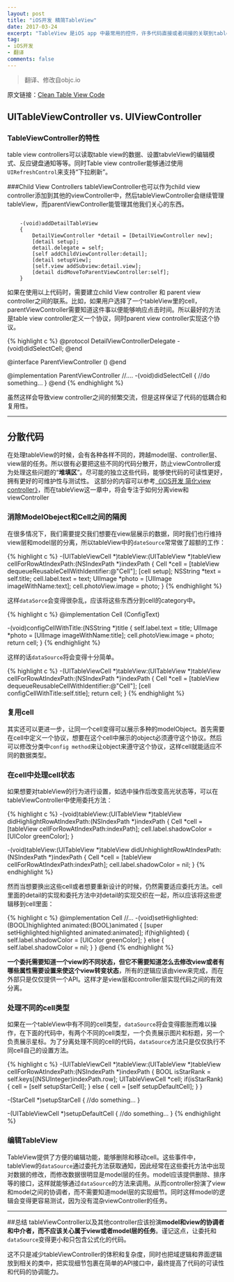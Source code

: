 ```yaml
---
layout: post
title: "iOS开发 精简TableView"
date: 2017-03-24
excerpt: "TableView 是iOS app 中最常用的控件，许多代码直接或者间接的关联到table view任务中，包括提供数据、更新tableView、控制tableView行为等等。下面会提供保持tableView代码整洁和结构清晰的方法。"
tag:
- iOS开发
- 翻译
comments: false
---
```


>翻译、修改自objc.io
>
原文链接：[Clean Table View Code](https://www.objc.io/issues/1-view-controllers/table-views/)


## UITableViewController vs. UIViewController

### TableViewController的特性
table view controllers可以读取table view的数据、设置tabvleView的编辑模式、反应键盘通知等等。同时Table view controller能够通过使用`UIRefreshControl`来支持“下拉刷新”。

###Child View Controllers
tableViewController也可以作为child view controller添加到其他的viewController中，然后tableViewController会继续管理tableView，而parentViewController能管理其他我们关心的东西。


<pre><code class="objectivec">
    -(void)addDetailTableView
    {
	    DetailViewController *detail = [DetailViewController new];
	    [detail setup];
	    detail.delegate = self;
	    [self addChildViewController:detail];
	    [detail setupView];
	    [self.view addSubview:detail.view];
	    [detail didMoveToParentViewController:self];
    }
</code></pre>

如果在使用以上代码时，需要建立child View controller 和 parent view controller之间的联系。比如，如果用户选择了一个tableView里的cell，parentViewController需要知道这件事以便能够响应点击时间。所以最好的方法是table view controller定义一个协议，同时parent view controller实现这个协议。

{% highlight c %}
@protocol DetailViewControllerDelegate
-(void)didSelectCell;
@end

@interface ParentViewController () <DetailViewControllerDelegate>
@end

@implementation ParentViewController
//....
-(void)didSelectCell
{
    //do something...
}
@end
{% endhighlight %}

虽然这样会导致view controller之间的频繁交流，但是这样保证了代码的低耦合和复用性。

---

## 分散代码
在处理tableView的时候，会有各种各样不同的，跨越model层、controller层、view层的任务。所以很有必要把这些不同的代码分散开，防止viewController成为处理这些问题的“**堆填区**”。尽可能的独立这些代码，能够使代码的可读性更好，拥有更好的可维护性与测试性。
这部分的内容可以参考[《iOS开发 简化view controller》](http://www.jianshu.com/p/cdf05c8dc3a5)，而在tableView这一章中，将会专注于如何分离view和viewController

### 消除ModelObeject和Cell之间的隔阂
在很多情况下，我们需要提交我们想要在view层展示的数据，同时我们也行维持view层和model层的分离，所以tableView中的`dateSource`常常做了超额的工作：

{% highlight c %}
-(UITableViewCell *)tableView:(UITableView *)tableView cellForRowAtIndexPath:(NSIndexPath *)indexPath
{
    Cell *cell = [tableView dequeueReusableCellWithIdentifier:@"Cell"];
    [cell setup];
    NSString *text = self.title;
    cell.label.text = text;
    UIImage *photo = [UIImage imageWithName:text];
    cell.photoView.image = photo;
}
{% endhighlight %}

这样`dataSorce`会变得很杂乱，应该将这些东西分到cell的category中。

{% highlight c %}
@implementation Cell (ConfigText)

-(void)configCellWithTitle:(NSString *)title
{
    self.label.text = title;
    UIImage *photo = [UIImage imageWithName:title];
    cell.photoView.image = photo;
    return cell;
}
{% endhighlight %}

这样的话`dataSource`将会变得十分简单。

{% highlight c %}
-(UITableViewCell *)tableView:(UITableView *)tableView cellForRowAtIndexPath:(NSIndexPath *)indexPath
{
    Cell *cell = [tableView dequeueReusableCellWithIdentifier:@"Cell"];
    [cell configCellWithTitle:self.title];
    return cell;
}
{% endhighlight %}

### 复用cell
其实还可以更进一步，让同一个cell变得可以展示多种的modelObject。首先需要在cell中定义一个协议，想要在这个cell中展示的object必须遵守这个协议。然后可以修改分类中`config method`来让object来遵守这个协议，这样cell就能适应不同的数据类型。

### 在cell中处理cell状态
如果想要对tableView的行为进行设置，如选中操作后改变高光状态等，可以在tableViewController中使用委托方法：

{% highlight c %}
-(void)tableView:(UITableView *)tableView didHighlightRowAtIndexPath:(NSIndexPath *)indexPath
{
    Cell *cell = [tableView cellForRowAtIndexPath:indexPath];
    cell.label.shadowColor = [UIColor greenColor];
}

-(void)tableView:(UITableView *)tableView didUnhighlightRowAtIndexPath:(NSIndexPath *)indexPath
{
    Cell *cell = [tableView cellForRowAtIndexPath:indexPath];
    cell.label.shadowColor = nil;
}
{% endhighlight %}

然而当想要换出这些cell或者想要重新设计的时候，仍然需要适应委托方法。cell里面的detail的实现和委托方法中对detail的实现交织在一起，所以应该将这些逻辑移到cell里面：

{% highlight c %}
@implementation Cell
//...
-(void)setHighlighted:(BOOL)highlighted animated:(BOOL)animated
{
    [super setHighlighted:highlighted animated:animated];
    if(highlighted)
    {
	    self.label.shadowColor = [UIColor greenColor];
    }
    else
    {
	    self.label.shadowColor = nil;
    }
}
@end
{% endhighlight %}

**一个委托需要知道一个view的不同状态，但它不需要知道怎么去修改view或者有哪些属性需要设置来使这个view转变状态**，所有的逻辑应该由view来完成，而在外部只是仅仅提供一个API。这样才是view层和controller层实现代码之间的有效分离。
### 处理不同的cell类型
如果在一个tableView中有不同的cell类型，`dataSource`将会变得膨胀而难以操作，在下面的代码中，有两个不同的cell类型，一个负责展示图片和标题，另一个负责展示星标。为了分离处理不同的cell的代码，`dataSource`方法只是仅仅执行不同cell自己的设置方法。

{% highlight c %}
-(UITableViewCell *)tableView:(UITableView *)tableView cellForRowAtIndexPath:(NSIndexPath *)indexPath
{
    BOOL isStarRank = self.keys[(NSUInteger)indexPath.row];
    UITableViewCell *cell;
    if(isStarRank)
    {
	    cell = [self setupStarCell];
    }
    else
    {
	    cell = [self setupDefaultCell];
    }
}

-(StarCell *)setupStarCell
{
    //do something...
}

-(UITableViewCell *)setupDefaultCell
{
	//do something...
}
{% endhighlight %}

### 编辑TableView
TableView提供了方便的编辑功能，能够删除和移动cell。这些事件中，tableView的`dataSource`通过委托方法获取通知，因此经常在这些委托方法中出现对数据的修改，而修改数据很明显是model层的任务。model应该提供删除、排序等的接口，这样就能够通过`dataSource`的方法来调用。从而controller扮演了view和model之间的协调者，而不需要知道model层的实现细节。同时这样model的逻辑会变得更容易测试，因为没有混杂viewController的任务。

---
##总结
tableViewController以及其他controller应该扮演**model和view的协调者和中介者，而不应该关心属于view或者model层的任务**。谨记这点，让委托和`dataSource`变得更小和只包含公式化的代码。

这不只是减少tableViewController的体积和复杂度，同时也把域逻辑和界面逻辑放到相关的类中，把实现细节包裹在简单的API接口中，最终提高了代码的可读性和代码的协调能力。
